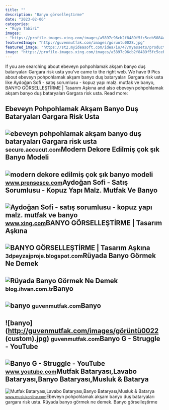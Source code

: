 ```yaml
---
title: ""
description: "Banyo görselleşti̇rme"
date: "2023-02-06"
categories:
- "Ruya Tabiri"
images:
- "https://profile-images.xing.com/images/a5897c96cb2f8489f5fc5ceb50844c14-3/aydoğan-sofi.1024x1024.jpg"
featuredImage: "http://guvenmutfak.com/images/görüntü0028.jpg"
featured_image: "https://st2.myideasoft.com/idea/io/47/myassets/products/132/1100-banyo-g2.jpg?revision=1632305164"
image: "https://profile-images.xing.com/images/a5897c96cb2f8489f5fc5ceb50844c14-3/aydoğan-sofi.1024x1024.jpg"
---
```


If you are searching about ebeveyn pohpohlamak akşam banyo duş bataryaları Gargara risk usta you've came to the right web. We have 9 Pics about ebeveyn pohpohlamak akşam banyo duş bataryaları Gargara risk usta like Aydoğan Sofi - satış sorumlusu - kopuz yapı malz. mutfak ve banyo, BANYO GÖRSELLEŞTİRME | Tasarım Aşkına and also ebeveyn pohpohlamak akşam banyo duş bataryaları Gargara risk usta. Read more:

Ebeveyn Pohpohlamak Akşam Banyo Duş Bataryaları Gargara Risk Usta
-----------------------------------------------------------------

 ![ebeveyn pohpohlamak akşam banyo duş bataryaları Gargara risk usta](https://st2.myideasoft.com/idea/io/47/myassets/products/132/1100-banyo-g2.jpg?revision=1632305164) <small>secure.accucut.com</small>Modern Dekore Edilmiş çok şık Banyo Modeli
------------------------------------------

 ![modern dekore edilmiş çok şık banyo modeli](http://www.prensesce.com/wp-content/uploads/2012/07/klasik-görünümlü-modern-banyo-tasarımı.jpg) <small>www.prensesce.com</small>Aydoğan Sofi - Satış Sorumlusu - Kopuz Yapı Malz. Mutfak Ve Banyo
-----------------------------------------------------------------

 ![Aydoğan Sofi - satış sorumlusu - kopuz yapı malz. mutfak ve banyo](https://profile-images.xing.com/images/a5897c96cb2f8489f5fc5ceb50844c14-3/aydoğan-sofi.1024x1024.jpg) <small>www.xing.com</small>BANYO GÖRSELLEŞTİRME | Tasarım Aşkına
-------------------------------------

 ![BANYO GÖRSELLEŞTİRME | Tasarım Aşkına](https://3.bp.blogspot.com/-kGuZSLTsWao/U1f7g1R9ApI/AAAAAAAAAQg/oP5VJUtBc4o/s1600/banyo_final_web.jpg) <small>3dpeyzajproje.blogspot.com</small>Rüyada Banyo Görmek Ne Demek
----------------------------

 ![Rüyada Banyo Görmek Ne Demek](https://blog.ihvan.com.tr/wp-content/uploads/2014/10/Rüyada-Banyo-Görmek-Ne-Demek-660x483.jpg) <small>blog.ihvan.com.tr</small>Banyo
-----

 ![banyo](http://guvenmutfak.com/images/görüntü0028.jpg) <small>guvenmutfak.com</small>Banyo
-----

 ![banyo](http://guvenmutfak.com/images/görüntü0022 (custom).jpg) <small>guvenmutfak.com</small>Banyo G - Struggle - YouTube
----------------------------

 ![Banyo G - Struggle - YouTube](https://i.ytimg.com/vi/Hc72NeV-TQk/maxresdefault.jpg) <small>www.youtube.com</small>Mutfak Bataryası,Lavabo Bataryası,Banyo Bataryası,Musluk &amp; Batarya
----------------------------------------------------------------------

 ![Mutfak Bataryası,Lavabo Bataryası,Banyo Bataryası,Musluk & Batarya](https://st2.myideasoft.com/idea/io/47/myassets/products/132/1100-banyo-g1.jpg?revision=1632305167) <small>www.muslukonline.com</small>Ebeveyn pohpohlamak akşam banyo duş bataryaları gargara risk usta. Rüyada banyo görmek ne demek. Banyo görselleşti̇rme
